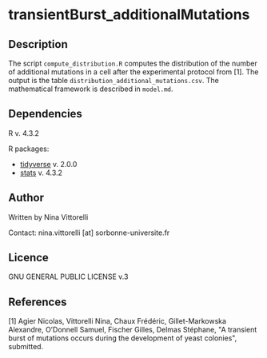 # transientBurst_additionalMutations

## Description
The script `compute_distribution.R` computes the distribution of the number of additional mutations in a cell after the experimental protocol from [1]. The output is the table `distribution_additional_mutations.csv`. The mathematical framework is described in `model.md`.

## Dependencies
R v. 4.3.2

R packages: 
- [tidyverse](https://doi.org/10.21105/joss.01686) v. 2.0.0 
- [stats](https://www.R-project.org/) v. 4.3.2

## Author
Written by Nina Vittorelli

Contact: nina.vittorelli [at] sorbonne-universite.fr

## Licence 
GNU GENERAL PUBLIC LICENSE v.3

## References
[1] Agier Nicolas, Vittorelli Nina, Chaux Frédéric, Gillet-Markowska Alexandre, O’Donnell Samuel, Fischer Gilles, Delmas Stéphane, "A transient burst of mutations occurs during the development of yeast colonies", submitted.
